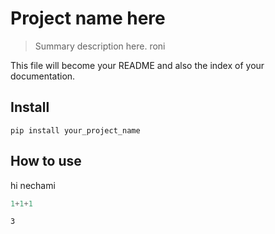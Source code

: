 # Project name here
> Summary description here. roni


This file will become your README and also the index of your documentation.

## Install

`pip install your_project_name`

## How to use

hi nechami

```python
1+1+1
```




    3


